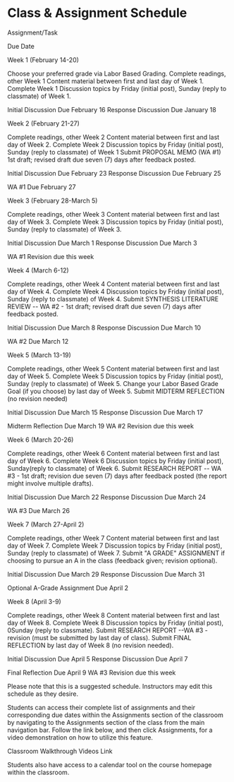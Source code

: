 # Class & Assignment Schedule

Assignment/Task 

Due Date

Week 1
(February 14-20)

Choose your preferred grade via Labor Based Grading.
Complete readings, other Week 1 Content material between first and last day of Week 1.
Complete Week 1 Discussion topics by Friday (initial post), Sunday (reply to classmate) of Week 1.
 

Initial Discussion Due February 16
Response Discussion Due January 18

Week 2
(February 21-27)

Complete readings, other Week 2 Content material between first and last day of Week 2.
Complete Week 2 Discussion topics by Friday (initial post), Sunday (reply to classmate) of Week 1
Submit PROPOSAL MEMO (WA #1) 1st draft; revised draft due seven (7) days after feedback posted.
 

 

Initial Discussion Due February 23
Response Discussion Due February 25

WA #1 Due February 27

 

Week 3
(February 28-March 5)

Complete readings, other Week 3 Content material between first and last day of Week 3.
Complete Week 3 Discussion topics by Friday (initial post), Sunday (reply to classmate) of Week 3.
  

Initial Discussion Due March 1
Response Discussion Due March 3

WA #1 Revision due this week

Week 4
(March 6-12)

Complete readings, other Week 4 Content material between first and last day of Week 4.
Complete Week 4 Discussion topics by Friday (initial post), Sunday (reply to classmate) of Week 4.
Submit SYNTHESIS LITERATURE REVIEW -- WA #2 - 1st draft; revised draft due seven (7) days after feedback posted.
 

 

Initial Discussion Due March 8
Response Discussion Due March 10

WA #2 Due March 12

Week 5
(March 13-19)

Complete readings, other Week 5 Content material between first and last day of Week 5.
Complete Week 5 Discussion topics by Friday (initial post), Sunday (reply to classmate) of Week 5.
Change your Labor Based Grade Goal (if you choose) by last day of Week 5.
Submit MIDTERM REFLECTION (no revision needed)
 

 

Initial Discussion Due March 15
Response Discussion Due March 17

Midterm Reflection Due March 19
WA #2 Revision due this week

Week 6
(March 20-26)

Complete readings, other Week 6 Content material between first and last day of Week 6.
Complete Week 6 Discussion topics by Friday (initial post), Sunday(reply to classmate) of Week 6.
Submit RESEARCH REPORT -- WA #3 - 1st draft; revision due seven (7) days after feedback posted (the report might involve multiple drafts).
 

 

Initial Discussion Due March 22
Response Discussion Due March 24

WA #3 Due March 26

Week 7
(March 27-April 2)

Complete readings, other Week 7 Content material between first and last day of Week 7.
Complete Week 7 Discussion topics by Friday (initial post), Sunday (reply to classmate) of Week 7.
Submit "A GRADE" ASSIGNMENT if choosing to pursue an A in the class (feedback given; revision optional).
 

Initial Discussion Due March 29
Response Discussion Due March 31

Optional A-Grade Assignment Due April 2

Week 8
(April 3-9)

Complete readings, other Week 8 Content material between first and last day of Week 8.
Complete Week 8 Discussion topics by Friday (initial post), 0Sunday (reply to classmate).
Submit RESEARCH REPORT --WA #3 - revision (must be submitted by last day of class).
Submit FINAL REFLECTION by last day of Week 8 (no revision needed).
 

 

Initial Discussion Due April 5
Response Discussion Due April 7

Final Reflection Due April 9
WA #3 Revision due this week

Please note that this is a suggested schedule.  Instructors may edit this schedule as they desire.

Students can access their complete list of assignments and their corresponding due dates within the Assignments section of the classroom by navigating to the Assignments section of the class from the main navigation bar. Follow the link below, and then click Assignments, for a video demonstration on how to utilize this feature.

Classroom Walkthrough Videos Link

Students also have access to a calendar tool on the course homepage within the classroom.

